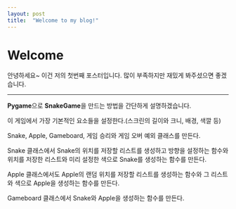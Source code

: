 ```yaml
---
layout: post
title:  "Welcome to my blog!"
---
```


# Welcome

안녕하세요~ 이건 저의 첫번째 포스터입니다. 많이 부족하지만 재밌게 봐주셨으면 좋겠습니다.

---

**Pygame**으로 **SnakeGame**을 만드는 방법을 간단하게 설명하겠습니다.

이 게임에서 가장 기본적인 요소들을 설정한다.(스크린의 길이와 크니, 배경, 색깔 등)

Snake, Apple, Gameboard, 게임 승리와 게임 오버 예외 클래스를 만든다.

Snake 클래스에서 Snake의 위치를 저장할 리스트를 생성하고 방향을 설정하는 함수와 위치를 저장한 리스트와 미리 설정한 색으로 Snake를 생성하는 함수를 만든다.

Apple 클래스에서도 Apple의 랜덤 위치를 저장할 리스트를 생성하는 함수와 그 리스트와 색으로 Apple을 생성하는 함수를 만든다.

Gameboard 클래스에서 Snake와 Apple을 생성하는 함수를 만든다.